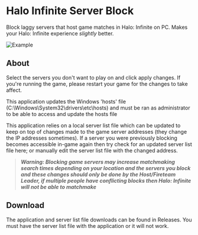 # Halo Infinite Server Block

Block laggy servers that host game matches in Halo: Infinite on PC. Makes your Halo: Infinite experience *slightly* better.

![Example](https://i.imgur.com/3byZFor.png)
## About
Select the servers you don't want to play on and click apply changes. If you're running the game, please restart your game for the changes to take affect.

This application updates the Windows 'hosts' file (C:\Windows\System32\drivers\etc\hosts) and must be ran as administrator to be able to access and update the hosts file

This application relies on a local server list file which can be updated to keep on top of changes made to the game server addresses (they change the IP addresses sometimes). If a server you were previously blocking becomes accessible in-game again then try check for an updated server list file here; or manually edit the server list file with the changed address.

>***Warning: Blocking game servers may increase matchmaking search times depending on your location and the servers you block and these changes should only be done by the Host/Fireteam Leader, if multiple people have conflicting blocks then Halo: Infinite will not be able to matchmake***

## Download
The application and server list file downloads can be found in Releases. You must have the server list file with the application or it will not work.
